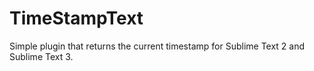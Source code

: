 # TimeStampText
Simple plugin that returns the current timestamp for Sublime Text 2 and Sublime Text 3.
